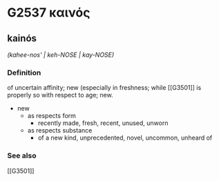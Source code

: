 # G2537 καινός

## kainós

_(kahee-nos' | keh-NOSE | kay-NOSE)_

### Definition

of uncertain affinity; new (especially in freshness; while [[G3501]] is properly so with respect to age; new.

- new
  - as respects form
    - recently made, fresh, recent, unused, unworn
  - as respects substance
    - of a new kind, unprecedented, novel, uncommon, unheard of

### See also

[[G3501]]

